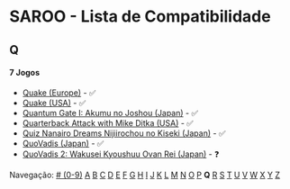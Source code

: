 # SAROO - Lista de Compatibilidade

## Q

#### 7 Jogos

- [Quake (Europe)](../../../Regions/Retails/Europe/MK-081066/01/README.md) - :white_check_mark:
- [Quake (USA)](../../../Regions/Retails/USA/MK-081066/01/README.md) - :white_check_mark:
- [Quantum Gate I: Akumu no Joshou (Japan)](../../../Regions/Retails/Japan/T-18502G/01/README.md) - :white_check_mark:
- [Quarterback Attack with Mike Ditka (USA)](../../../Regions/Retails/USA/T-16213H/01/README.md) - :white_check_mark:
- [Quiz Nanairo Dreams Nijiirochou no Kiseki (Japan)](../../../Regions/Retails/Japan/T-1220G/01/README.md) - :white_check_mark:
- [QuoVadis (Japan)](../../../Regions/Retails/Japan/T-17401G/01/README.md) - :white_check_mark:
- [QuoVadis 2: Wakusei Kyoushuu Ovan Rei (Japan)](../../../Regions/Retails/Japan/T-17402G/01/README.md) - :question:

Navegação:
[# (0-9)](./09.md) [A](./A.md) [B](./B.md) [C](./C.md) [D](./D.md) [E](./E.md) [F](./F.md) [G](./G.md) [H](./H.md) [I](./I.md) [J](./J.md) [K](./K.md) [L](./L.md) [M](./M.md) [N](./N.md) [O](./O.md) [P](./P.md) **Q** [R](./R.md) [S](./S.md) [T](./T.md) [U](./U.md) [V](./V.md) [W](./W.md) [X](./X.md) [Y](./Y.md) [Z](./Z.md)
